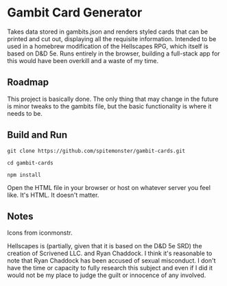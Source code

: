 # Gambit Card Generator

Takes data stored in gambits.json and renders styled cards that can be printed and cut out, displaying all the requisite information. Intended to be used in a homebrew modification of the Hellscapes RPG, which itself is based on D&D 5e. Runs entirely in the browser, building a full-stack app for this would have been overkill and a waste of my time.

## Roadmap

This project is basically done. The only thing that may change in the future is minor tweaks to the gambits file, but the basic functionality is where it needs to be.

## Build and Run

`git clone https://github.com/spitemonster/gambit-cards.git`

`cd gambit-cards`

`npm install`

Open the HTML file in your browser or host on whatever server you feel like. It's HTML. It doesn't matter.

## Notes

Icons from iconmonstr.

Hellscapes is (partially, given that it is based on the D&D 5e SRD) the creation of Scrivened LLC. and Ryan Chaddock. I think it's reasonable to note that Ryan Chaddock has been accused of sexual misconduct. I don't have the time or capacity to fully research this subject and even if I did it would not be my place to judge the guilt or innocence of any involved.
